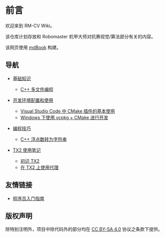 # 前言

欢迎来到 RM-CV Wiki。

该仓库计划存放和 Robomaster 机甲大师对抗赛视觉/算法部分有关的内容。

该网页使用 [mdBook](https://github.com/rust-lang/mdBook) 构建。

## 导航

- [基础知识](./basics/)
    - [C++ 多文件编程](./basics/multi-files-programming.md)

- [开发环境配置和使用](./tools/)
    - [Visual Studio Code 中 CMake 插件的基本使用](./tools/vscode-cmake-extension.md)
    - [Windows 下使用 vcpkg + CMake 进行开发](./tools/dev-with-vcpkg-cmake-win.md)

- [编程技巧](./coding-tips/)
    - [C++ 浮点数转为字符串](./coding-tips/float-to-string.md)

- [TX2 使用笔记](./TX2/)
    - [初识 TX2](./TX2/new-to-tx2.md)
    - [在 TX2 上使用代理](./TX2/using-proxy.md)


## 友情链接

- [程序员入门指南](https://tsagaanbar.github.io/Newly-Programmer-ABC/)

## 版权声明

除特别注明外，项目中除代码外的部分均在 [CC BY-SA 4.0](https://creativecommons.org/licenses/by-sa/4.0/deed.zh) 协议之条款下提供。
